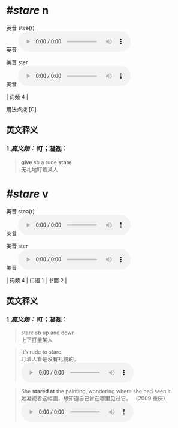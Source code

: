 # ***\#stare*** n
英音 steə(r)  
英音
<audio src="./media/stare-B.aac" controls="controls"></audio>

美音 ster  
美音
<audio src="./media/stare.aac" controls="controls"></audio>



| 词频 4 |  

用法点拨  [C]

英文释义
---
### 1.*高义频：* **盯；凝视：**  

 > **give** sb a rude **stare**  
 > 无礼地盯着某人    


# ***\#stare*** v
英音 steə(r)  
英音
<audio src="./media/stare-B.aac" controls="controls"></audio>

美音 ster  
美音
<audio src="./media/stare.aac" controls="controls"></audio>



| 词频 4 | 口语 1 | 书面 2 |  

英文释义
---
### 1.*高义频：* **盯；凝视：**  

 > stare sb up and down  
 > 上下打量某人    

 > It’s rude to stare.  
 > 盯着人看是没有礼貌的。    
<audio src="./media/stare-1.aac" controls="controls"></audio>

 > She **stared at** the painting, wondering where she had seen it.  
 > 她凝视着这幅画，想知道自己曾在哪里见过它。  （2009 重庆）  
<audio src="./media/stare-2.aac" controls="controls"></audio>


